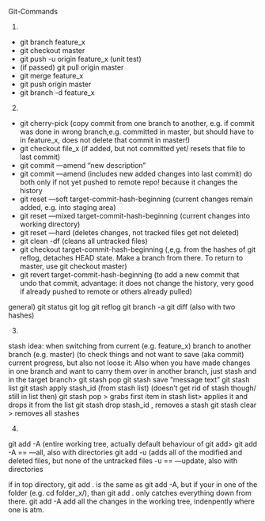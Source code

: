 Git-Commands

1)
* git branch feature_x  
* git checkout master  
* git push -u origin feature_x (unit test)  
* (if passed) git pull origin master  
* git merge feature_x  
* git push origin master  
* git branch -d feature_x  

2)
* git cherry-pick (copy commit from one branch to another, e.g. if commit was done in wrong branch,e.g. committed in master, but should have to in feature_x, does not delete that commit in master!)  
* git checkout file_x (if added, but not committed yet/ resets that file to last commit)  
* git commit —amend “new description”  
* git commit —amend (includes new added changes into last commit)
do both only if not yet pushed to remote repo! because it changes the history
* git reset —soft target-commit-hash-beginning (current changes remain added, e.g. into staging area)  
* git reset —mixed target-commit-hash-beginning (current changes into working directory)  
* git reset —hard (deletes changes, not tracked files get not deleted)  
* git clean -df (cleans all untracked files)  
* git checkout target-commit-hash-beginning (,e,g. from the hashes of git reflog, detaches HEAD state. Make a branch from there. To return to master, use git checkout master)  
* git revert target-commit-hash-beginning (to add a new commit that undo that commit, advantage: it does not change the history, very good if already pushed to remote or others already pulled)  


general)
git status
git log
git reflog
git branch -a
git diff (also with two hashes)

3)
stash idea:
when switching from current (e.g. feature_x) branch to another branch (e.g. master) (to check things and not want to save (aka commit) current progress, but also not loose it: Also when you have made changes in one branch and want to carry them over in another branch, just stash and in the target branch> git stash pop
git stash save “message text”
git stash list
git stash apply stash_id (from stash list) (doesn’t get rid of stash though/ still in list then)
git stash pop  > grabs first item in stash list> applies it and drops it from the list
git stash drop stash_id , removes a stash
git stash clear > removes all stashes
 
4)
git add -A (entire working tree, actually default behaviour of git add> git add -A == —all, also with directories
git add -u (adds all of the modified and deleted files, but none of the untracked files -u == —update, also with directories

if in top directory, git add . is the same as git add -A, but if your in one of the folder (e.g. cd folder_x/), than git add . only catches everything down from there. git add -A add all the changes in the working tree, indenpently where one is atm.

